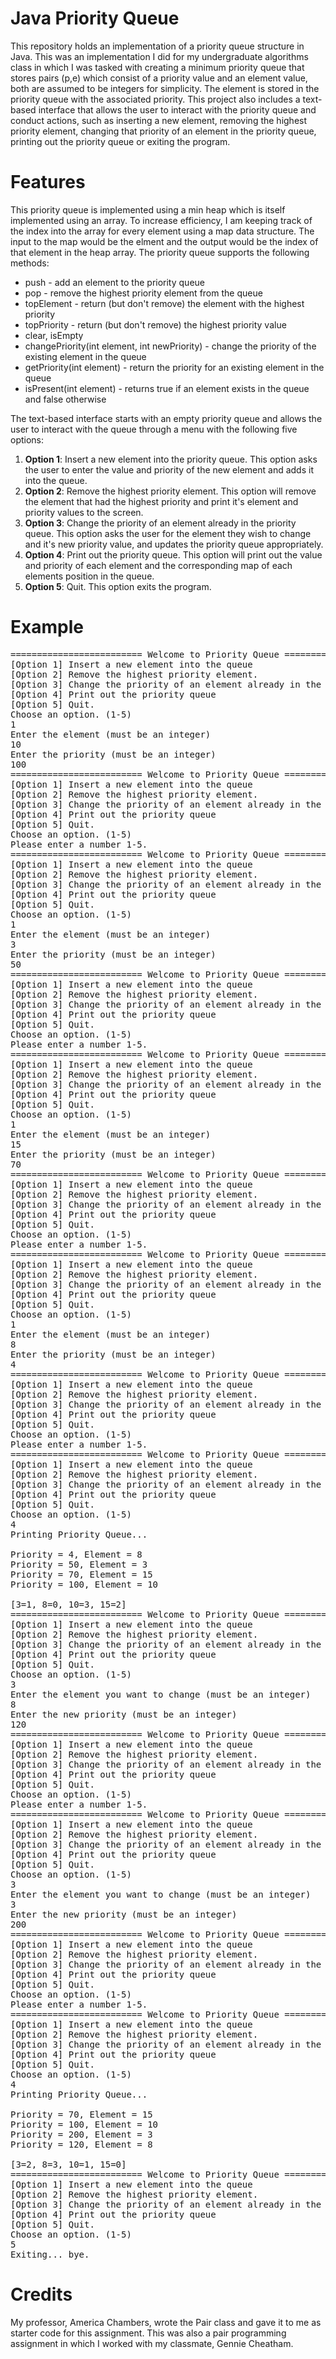 # Java Priority Queue 
This repository holds an implementation of a priority queue structure in Java. This was an implementation I did for my undergraduate algorithms class in which I was tasked with creating a minimum priority queue that stores pairs (p,e) which consist of a priority value and an element value, both are assumed to be integers for simplicity. The element is stored in the priority queue with the associated priority. This project also includes a text-based interface that allows the user to interact with the priority queue and conduct actions, such as inserting a new element, removing the highest priority element, changing that priority of an element in the priority queue, printing out the priority queue or exiting the program.

# Features 
This priority queue is implemented using a min heap which is itself implemented using an array. To increase efficiency, I am keeping track of the index into the array for every element using a map data structure. The input to the map would be the elment and the output would be the index of that element in the heap array. The priority queue supports the following methods:
- push - add an element to the priority queue
- pop - remove the highest priority element from the queue
- topElement - return (but don't remove) the element with the highest priority
- topPriority - return (but don't remove) the highest priority value
- clear, isEmpty
- changePriority(int element, int newPriority) - change the priority of the existing element in the queue 
- getPriority(int element) - return the priority for an existing element in the queue
- isPresent(int element) - returns true if an element exists in the queue and false otherwise 

The text-based interface starts with an empty priority queue and allows the user to interact with the queue through a menu with the following five options:

1. **Option 1**: Insert a new element into the priority queue. This option asks the user to enter the value and priority of the new element and adds it into the queue.
2. **Option 2**: Remove the highest priority element. This option will remove the element that had the highest priority and print it's element and priority values to the screen.
3. **Option 3**: Change the priority of an element already in the priority queue. This option asks the user for the element they wish to change and it's new priority value, and updates the priority queue appropriately. 
5. **Option 4**: Print out the priority queue. This option will print out the value and priority of each element and the corresponding map of each elements position in the queue. 
4. **Option 5**: Quit. This option exits the program.

# Example
<pre>
========================= Welcome to Priority Queue ==========================
[Option 1] Insert a new element into the queue
[Option 2] Remove the highest priority element.
[Option 3] Change the priority of an element already in the priority queue.
[Option 4] Print out the priority queue
[Option 5] Quit.
Choose an option. (1-5)
1
Enter the element (must be an integer)
10
Enter the priority (must be an integer)
100
========================= Welcome to Priority Queue ==========================
[Option 1] Insert a new element into the queue
[Option 2] Remove the highest priority element.
[Option 3] Change the priority of an element already in the priority queue.
[Option 4] Print out the priority queue
[Option 5] Quit.
Choose an option. (1-5)
Please enter a number 1-5.
========================= Welcome to Priority Queue ==========================
[Option 1] Insert a new element into the queue
[Option 2] Remove the highest priority element.
[Option 3] Change the priority of an element already in the priority queue.
[Option 4] Print out the priority queue
[Option 5] Quit.
Choose an option. (1-5)
1
Enter the element (must be an integer)
3
Enter the priority (must be an integer)
50
========================= Welcome to Priority Queue ==========================
[Option 1] Insert a new element into the queue
[Option 2] Remove the highest priority element.
[Option 3] Change the priority of an element already in the priority queue.
[Option 4] Print out the priority queue
[Option 5] Quit.
Choose an option. (1-5)
Please enter a number 1-5.
========================= Welcome to Priority Queue ==========================
[Option 1] Insert a new element into the queue
[Option 2] Remove the highest priority element.
[Option 3] Change the priority of an element already in the priority queue.
[Option 4] Print out the priority queue
[Option 5] Quit.
Choose an option. (1-5)
1
Enter the element (must be an integer)
15
Enter the priority (must be an integer)
70
========================= Welcome to Priority Queue ==========================
[Option 1] Insert a new element into the queue
[Option 2] Remove the highest priority element.
[Option 3] Change the priority of an element already in the priority queue.
[Option 4] Print out the priority queue
[Option 5] Quit.
Choose an option. (1-5)
Please enter a number 1-5.
========================= Welcome to Priority Queue ==========================
[Option 1] Insert a new element into the queue
[Option 2] Remove the highest priority element.
[Option 3] Change the priority of an element already in the priority queue.
[Option 4] Print out the priority queue
[Option 5] Quit.
Choose an option. (1-5)
1
Enter the element (must be an integer)
8
Enter the priority (must be an integer)
4
========================= Welcome to Priority Queue ==========================
[Option 1] Insert a new element into the queue
[Option 2] Remove the highest priority element.
[Option 3] Change the priority of an element already in the priority queue.
[Option 4] Print out the priority queue
[Option 5] Quit.
Choose an option. (1-5)
Please enter a number 1-5.
========================= Welcome to Priority Queue ==========================
[Option 1] Insert a new element into the queue
[Option 2] Remove the highest priority element.
[Option 3] Change the priority of an element already in the priority queue.
[Option 4] Print out the priority queue
[Option 5] Quit.
Choose an option. (1-5)
4
Printing Priority Queue... 

Priority = 4, Element = 8
Priority = 50, Element = 3
Priority = 70, Element = 15
Priority = 100, Element = 10

[3=1, 8=0, 10=3, 15=2]
========================= Welcome to Priority Queue ==========================
[Option 1] Insert a new element into the queue
[Option 2] Remove the highest priority element.
[Option 3] Change the priority of an element already in the priority queue.
[Option 4] Print out the priority queue
[Option 5] Quit.
Choose an option. (1-5)
3
Enter the element you want to change (must be an integer)
8
Enter the new priority (must be an integer)
120
========================= Welcome to Priority Queue ==========================
[Option 1] Insert a new element into the queue
[Option 2] Remove the highest priority element.
[Option 3] Change the priority of an element already in the priority queue.
[Option 4] Print out the priority queue
[Option 5] Quit.
Choose an option. (1-5)
Please enter a number 1-5.
========================= Welcome to Priority Queue ==========================
[Option 1] Insert a new element into the queue
[Option 2] Remove the highest priority element.
[Option 3] Change the priority of an element already in the priority queue.
[Option 4] Print out the priority queue
[Option 5] Quit.
Choose an option. (1-5)
3
Enter the element you want to change (must be an integer)
3
Enter the new priority (must be an integer)
200
========================= Welcome to Priority Queue ==========================
[Option 1] Insert a new element into the queue
[Option 2] Remove the highest priority element.
[Option 3] Change the priority of an element already in the priority queue.
[Option 4] Print out the priority queue
[Option 5] Quit.
Choose an option. (1-5)
Please enter a number 1-5.
========================= Welcome to Priority Queue ==========================
[Option 1] Insert a new element into the queue
[Option 2] Remove the highest priority element.
[Option 3] Change the priority of an element already in the priority queue.
[Option 4] Print out the priority queue
[Option 5] Quit.
Choose an option. (1-5)
4
Printing Priority Queue... 

Priority = 70, Element = 15
Priority = 100, Element = 10
Priority = 200, Element = 3
Priority = 120, Element = 8

[3=2, 8=3, 10=1, 15=0]
========================= Welcome to Priority Queue ==========================
[Option 1] Insert a new element into the queue
[Option 2] Remove the highest priority element.
[Option 3] Change the priority of an element already in the priority queue.
[Option 4] Print out the priority queue
[Option 5] Quit.
Choose an option. (1-5)
5
Exiting... bye.
</pre>

# Credits
My professor, America Chambers, wrote the Pair class and gave it to me as starter code for this assignment. This was also a pair programming assignment in which I worked with my classmate, Gennie Cheatham. 
